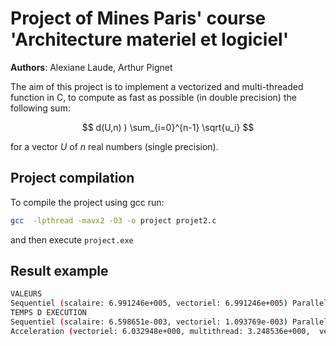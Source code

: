 Project of Mines Paris' course 'Architecture materiel et logiciel'
==============================

**Authors**: Alexiane Laude, Arthur Pignet

The aim of this project is to implement a vectorized and multi-threaded function in C, to compute as fast as possible (in double precision) the following sum: 

$$
d(U,n) ) \sum_{i=0}^{n-1} \sqrt{u_i}
$$

for a vector $U$ of $n$ real numbers (single precision). 

Project compilation
------------

To compile the project using gcc run:

```bash
gcc  -lpthread -mavx2 -O3 -o project projet2.c 
```
 
and then execute `project.exe`

Result example
---------------

```bash
VALEURS
Sequentiel (scalaire: 6.991246e+005, vectoriel: 6.991246e+005) Parallele (nb_threads: 8, scalaire: 6.991246e+005, vectoriel: 6.991246e+005)
TEMPS D EXECUTION
Sequentiel (scalaire: 6.598651e-003, vectoriel: 1.093769e-003) Parallele (nb_threads: 8, scalaire: 2.031269e-003, , vectoriel: 7.812715e-004)
Acceleration (vectoriel: 6.032948e+000, multithread: 3.248536e+000,  vectoriel + multithread : 8.446042e+000)
```
